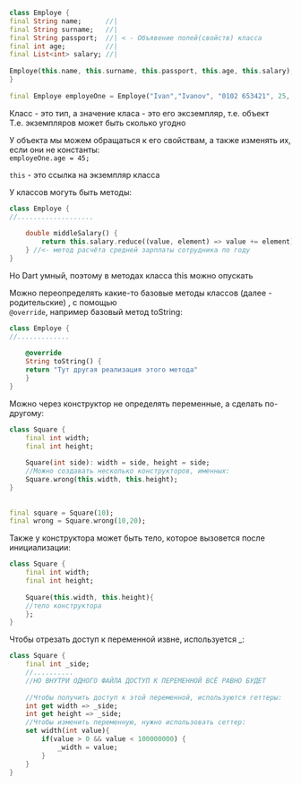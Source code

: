 ```dart
class Employe {  
final String name;      //|  
final String surname;   //|  
final String passport;  //| < - Объявение полей(свойств) класса  
final int age;          //|  
final List<int> salary; //|  
  
Employe(this.name, this.surname, this.passport, this.age, this.salary);  
}  
  
final Employe employeOne = Employe("Ivan","Ivanov", "0102 653421", 25, [10, 10, 10, 15, 15, 15, 20....,20]);  
```
  
Класс - это тип, а значение класа - это его эксземпляр, т.е. объект  
Т.е. экземпляров может быть сколько угодно  
  
У объекта мы можем обращаться к его свойствам, а также изменять их, если они не константы:  
`employeOne.age = 45;  `
  
`this` - это ссылка на экземпляр класса  
  
У классов могуть быть методы:  
  
```dart
class Employe {  
//...................  
  
	double middleSalary() {  
		return this.salary.reduce((value, element) => value += element) / this.salary.length;  
	} //<- метод расчёта средней зарплаты сотрудника по году  
}  
```
  
Но Dart умный, поэтому в методах класса this можно опускать  
  
Можно переопределять какие-то базовые методы классов (далее - родительские) , с помощью  
`@override`, например базовый метод toString:  
  
```dart
class Employe {  
//.............  
  
	@override  
	String toString() {  
	return "Тут другая реализация этого метода"  
	}  
}  
```
  
Можно через конструктор не определять переменные, а сделать по-другому:  

```dart
class Square {  
	final int width;  
	final int height;  
  
	Square(int side): width = side, height = side;  
	//Можно создавать несколько конструкторов, именных:  
	Square.wrong(this.width, this.height);  
}  
  
  
final square = Square(10);  
final wrong = Square.wrong(10,20);  
```
  
Также у конструктора может быть тело, которое вызовется после инициализации:  
  
```dart
class Square {  
	final int width;  
	final int height;  
	  
	Square(this.width, this.height){  
	//тело конструктора  
	};  
}  
```
  
Чтобы отрезать доступ к переменной извне, используется _:  
```dart
class Square {  
	final int _side;  
	//..........  
	//НО ВНУТРИ ОДНОГО ФАЙЛА ДОСТУП К ПЕРЕМЕННОЙ ВСЁ РАВНО БУДЕТ  
  
	//Чтобы получить доступ к этой переменной, используются геттеры:  
	int get width => _side;  
	int get height => _side;  
	//Чтобы изменить переменную, нужно использовать сеттер:  
	set width(int value){
		if(value > 0 && value < 100000000) {
			_width = value;
		}
	}
}  
```
  
  

